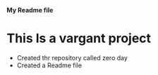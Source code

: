 **My Readme file**
# This ls a vargant project
* Created thr repository called zero day
* Created a Readme file 
